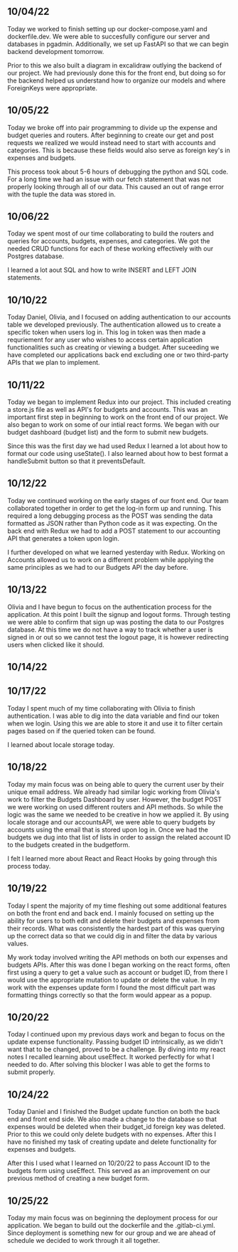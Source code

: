 ## 10/04/22

Today we worked to finish setting up our docker-compose.yaml and dockerfile.dev. We were able to succesfully configure our server and databases in pgadmin. Additionally, we set up FastAPI so that we can begin backend development tomorrow.

Prior to this we also built a diagram in excalidraw outlying the backend of our project. We had previously done this for the front end, but doing so for the backend helped us understand how to organize our models and where ForeignKeys were appropriate. 

## 10/05/22 

Today we broke off into pair programming to divide up the expense and budget queries and routers. After beginning to create our get and post requests we realized we would instead need to start with accounts and categories. This is because these fields would also serve as foreign key's in expenses and budgets. 

This process took about 5-6 hours of debugging the python and SQL code. For a long time we had an issue with our fetch statement that was not properly looking through all of our data. This caused an out of range error with the tuple the data was stored in. 


## 10/06/22
Today we spent most of our time collaborating to build the routers and queries for accounts, budgets, expenses, and categories. We got the needed CRUD functions for each of these working effectively with our Postgres database. 

I learned a lot aout SQL and how to write INSERT and LEFT JOIN statements. 

## 10/10/22
Today Daniel, Olivia, and I focused on adding authentication to our accounts table we developed previously. The authentication allowed us to create a specific token when users log in. This log in token was then made a requriement for any user who wishes to access certain application functionalities such as creating or viewing a budget. After suceeding we have completed our applications back end excluding one or two third-party APIs that we plan to implement. 


## 10/11/22
Today we began to implement Redux into our project. This included creating a store.js file as well as API's for budgets and accounts. This was an important first step in beginning to work on the front end of our project. We also began to work on some of our intial react forms. We began with our budget dashboard (budget list) and the form to submit new budgets.

Since this was the first day we had used Redux I learned a lot about how to format our code using useState(). I also learned about how to best format a handleSubmit button so that it preventsDefault. 

## 10/12/22
Today we continued working on the early stages of our front end. Our team collaborated together in order to get the log-in form up and running. This required a long debugging process as the POST was sending the data formatted as JSON rather than Python code as it was expecting. On the back end with Redux we had to add a POST statement to our accounting API that generates a token upon login. 

I further developed on what we learned yesterday with Redux. Working on Accounts allowed us to work on a different problem while applying the same principles as we had to our Budgets API the day before. 

## 10/13/22
Olivia and I have begun to focus on the authentication process for the application. At this point I built the signup and logout forms. Through testing we were able to confirm that sign up was posting the data to our Postgres database. At this time we do not have a way to track whether a user is signed in or out so we cannot test the logout page, it is however redirecting users when clicked like it should.

## 10/14/22

## 10/17/22
Today I spent much of my time collaborating with Olivia to finish authentication. I was able to dig into the data variable and find our token when we login. Using this we are able to store it and use it to filter certain pages based on if the queried token can be found. 

I learned about locale storage today. 

## 10/18/22
Today my main focus was on being able to query the current user by their unique email address. We already had similar logic working from Olivia's work to filter the Budgets Dashboard by user. However, the budget POST we were working on used different routers and API methods. So while the logic was the same we needed to be creative in how we applied it. By using locale storage and our accountsAPI, we were able to query budgets by accounts using the email that is stored upon log in. Once we had the budgets we dug into that list of lists in order to assign the related account ID to the budgets created in the budgetform. 

I felt I learned more about React and React Hooks by going through this process today. 

## 10/19/22
Today I spent the majority of my time fleshing out some additional features on both the front end and back end. I mainly focused on setting up the ability for users to both edit and delete their budgets and expenses from their records. What was consistently the hardest part of this was querying up the correct data so that we could dig in and filter the data by various values. 

My work today involved writing the API methods on both our expenses and budgets APIs. After this was done I began working on the react forms, often first using a query to get a value such as account or budget ID, from there I would use the appropriate mutation to update or delete the value. In my work with the expenses update form I found the most difficult part was formatting things correctly so that the form would appear as a popup. 

## 10/20/22
Today I continued upon my previous days work and began to focus on the update expense functionality. Passing budget ID intrinsically, as we didn't want that to be changed, proved to be a challenge. By diving into my react notes I recalled learning about useEffect. It worked perfectly for what I needed to do. After solving this blocker I was able to get the forms to submit properly. 

## 10/24/22
Today Daniel and I finished the Budget update function on both the back end and front end side. We also made a change to the database so that expenses would be deleted when their budget_id foreign key was deleted. Prior to this we could only delete budgets with no expenses. After this I have no finished my task of creating update and delete functionality for expenses and budgets.

After this I used what I learned on 10/20/22 to pass Account ID to the budgets form using useEffect. This served as an improvement on our previous method of creating a new budget form.

## 10/25/22
Today my main focus was on beginning the deployment process for our application. We began to build out the dockerfile and the .gitlab-ci.yml. Since deployment is something new for our group and we are ahead of schedule we decided to work through it all together. 